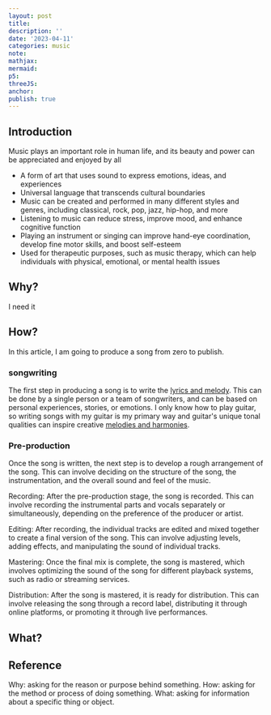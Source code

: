 ```yaml
---
layout: post
title:
description: ''
date: '2023-04-11'
categories: music
note:
mathjax:
mermaid:
p5:
threeJS:
anchor:
publish: true
---
```


## Introduction

Music plays an important role in human life, and its beauty and power can be appreciated and enjoyed by all
* A form of art that uses sound to express emotions, ideas, and experiences
* Universal language that transcends cultural boundaries
* Music can be created and performed in many different styles and genres, including classical, rock, pop, jazz, hip-hop, and more
* Listening to music can reduce stress, improve mood, and enhance cognitive function
* Playing an instrument or singing can improve hand-eye coordination, develop fine motor skills, and boost self-esteem
* Used for therapeutic purposes, such as music therapy, which can help individuals with physical, emotional, or mental health issues

## Why?

I need it

## How?

In this article, I am going to produce a song from zero to publish.

### songwriting

The first step in producing a song is to write the [lyrics and melody](). This can be done by a single person or a team of songwriters, and can be based on personal experiences, stories, or emotions. I only know how to play guitar, so writing songs with my guitar is my primary way and guitar's unique tonal qualities can inspire creative [melodies and harmonies]().

### Pre-production

Once the song is written, the next step is to develop a rough arrangement of the song. This can involve deciding on the structure of the song, the instrumentation, and the overall sound and feel of the music.

Recording: After the pre-production stage, the song is recorded. This can involve recording the instrumental parts and vocals separately or simultaneously, depending on the preference of the producer or artist.

Editing: After recording, the individual tracks are edited and mixed together to create a final version of the song. This can involve adjusting levels, adding effects, and manipulating the sound of individual tracks.

Mastering: Once the final mix is complete, the song is mastered, which involves optimizing the sound of the song for different playback systems, such as radio or streaming services.

Distribution: After the song is mastered, it is ready for distribution. This can involve releasing the song through a record label, distributing it through online platforms, or promoting it through live performances.

## What?

## Reference

Why: asking for the reason or purpose behind something.
How: asking for the method or process of doing something.
What: asking for information about a specific thing or object.
